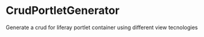 CrudPortletGenerator
====================

Generate a crud for liferay portlet container using different view tecnologies